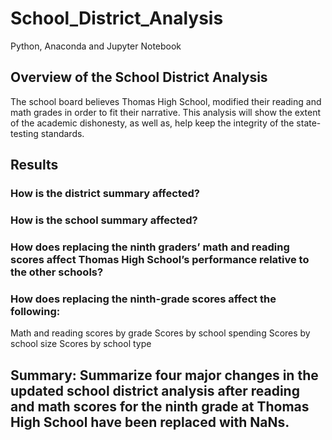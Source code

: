 # School_District_Analysis
Python, Anaconda and Jupyter Notebook

## Overview of the School District Analysis

 The school board believes Thomas High School, modified their reading and math grades in order to fit their narrative. This analysis will show the extent of the academic dishonesty, as well as, help keep the integrity of the state-testing standards.  

## Results

### How is the district summary affected?

### How is the school summary affected?

### How does replacing the ninth graders’ math and reading scores affect Thomas High School’s performance relative to the other schools?

### How does replacing the ninth-grade scores affect the following:
Math and reading scores by grade
Scores by school spending
Scores by school size
Scores by school type

## Summary: Summarize four major changes in the updated school district analysis after reading and math scores for the ninth grade at Thomas High School have been replaced with NaNs.
